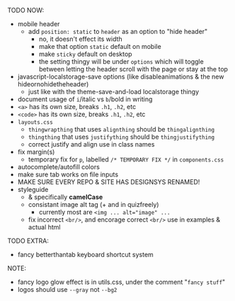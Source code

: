 TODO NOW:
 - mobile header
    - add `position: static` to `header` as an option to "hide header"
      - no, it doesn't effect its width
      - make that option `static` default on mobile
      - make `sticky` default on desktop
      - the setting thingy will be under `options` which will toggle between letting the header scroll with the page or stay at the top
 - javascript-localstorage-save options (like disableanimations & the new hideornohidetheheader)
    - just like with the theme-save-and-load localstorage thingy
 - document usage of `i`/italic vs `b`/bold in writing
 - `<a>` has its own size, breaks `.h1`, `.h2`, etc
 - `<code>` has its own size, breaks `.h1`, `.h2`, etc
 - `layouts.css`
    - `thingwrapthing` that uses `alignthing` should be `thingalignthing`
    - `thingthing` that uses `justifything` should be `thingjustifything`
    - correct justify and align use in class names
 - fix margin(s)
    - temporary fix for `p`, labelled `/* TEMPORARY FIX */` in `components.css`
 - autocomplete/autofill colors
 - make sure tab works on file inputs
 - MAKE SURE EVERY REPO & SITE HAS DESIGNSYS RENAMED!
 - styleguide
    - & specifically **camelCase**
    - consistant image alt tag (+ and in quizfreely)
       - currently most are `<img ... alt="image" ...`
    - fix incorrect `<br/>`, and encorage correct `<br/>` use in examples & actual html

TODO EXTRA:
 - fancy betterthantab keyboard shortcut system

NOTE:
 - fancy logo glow effect is in utils.css, under the comment "`fancy stuff`"
 - logos should use `--gray` not `--bg2`
